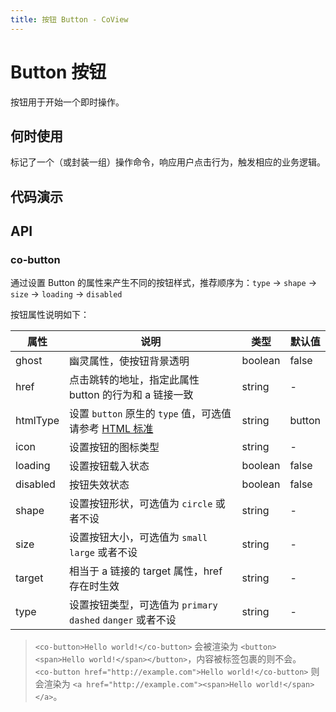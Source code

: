 ```yaml
---
title: 按钮 Button - CoView
---
```


<markdown>

# Button 按钮

按钮用于开始一个即时操作。

## 何时使用

标记了一个（或封装一组）操作命令，响应用户点击行为，触发相应的业务逻辑。

## 代码演示

</markdown>

<demo-button-ButtonBasic />

<demo-button-ButtonIcon />

<demo-button-ButtonDisabled />

<demo-button-ButtonLoading />

<demo-button-ButtonGhost />

<demo-button-ButtonGroup />

<markdown>

## API

### co-button <Badge type="component" vertical="middle" text="component" />

通过设置 Button 的属性来产生不同的按钮样式，推荐顺序为：`type` -> `shape` -> `size` -> `loading` -> `disabled`

按钮属性说明如下：

| 属性     | 说明                                                                                                                                 | 类型    | 默认值 |
| -------- | ------------------------------------------------------------------------------------------------------------------------------------ | ------- | ------ |
| ghost    | 幽灵属性，使按钮背景透明                                                                                                             | boolean | false  |
| href     | 点击跳转的地址，指定此属性 button 的行为和 a 链接一致                                                                                | string  | -      |
| htmlType | 设置 `button` 原生的 `type` 值，可选值请参考 [HTML 标准](https://developer.mozilla.org/en-US/docs/Web/HTML/Element/button#attr-type) | string  | button |
| icon     | 设置按钮的图标类型                                                                                                                   | string  | -      |
| loading  | 设置按钮载入状态                                                                                                                     | boolean | false  |
| disabled | 按钮失效状态                                                                                                                         | boolean | false  |
| shape    | 设置按钮形状，可选值为 `circle` 或者不设                                                                                             | string  | -      |
| size     | 设置按钮大小，可选值为 `small` `large` 或者不设                                                                                      | string  | -      |
| target   | 相当于 a 链接的 target 属性，href 存在时生效                                                                                         | string  | -      |
| type     | 设置按钮类型，可选值为 `primary` `dashed` `danger` 或者不设                                                                          | string  | -      |

> `<co-button>Hello world!</co-button>` 会被渲染为 `<button><span>Hello world!</span></button>`，内容被标签包裹的则不会。  
> `<co-button href="http://example.com">Hello world!</co-button>` 则会渲染为 `<a href="http://example.com"><span>Hello world!</span></a>`。

</markdown>
